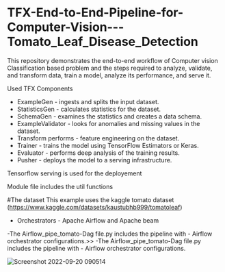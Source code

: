 # TFX-End-to-End-Pipeline-for-Computer-Vision---Tomato_Leaf_Disease_Detection
This repository demonstrates the end-to-end workflow of Computer vision Classification based problem and the steps required to analyze, validate, and transform data, train a model, analyze its performance, and serve it. 

Used TFX Components 
   - ExampleGen - ingests and splits the input dataset.
   - StatisticsGen - calculates statistics for the dataset.
   - SchemaGen - examines the statistics and creates a data schema.
   - ExampleValidator - looks for anomalies and missing values in the dataset.
   - Transform performs - feature engineering on the dataset.
   - Trainer - trains the model using TensorFlow Estimators or Keras.
   - Evaluator - performs deep analysis of the training results.
   - Pusher - deploys the model to a serving infrastructure.
  
Tensorflow serving is used for the deployement   

Module file includes the util functions  
  
#The dataset 
This example uses the kaggle tomato dataset (https://www.kaggle.com/datasets/kaustubhb999/tomatoleaf)
   
 - Orchestrators - Apache Airflow and Apache beam    

-The Airflow_pipe_tomato-Dag file.py includes the pipeline with - Airflow orchestrator configurations.>>
-The Airflow_pipe_tomato-Dag file.py includes the pipeline with - Airflow orchestrator configurations.
   
![Screenshot 2022-09-20 090514](https://user-images.githubusercontent.com/47025217/192094415-107d2a75-b2be-4b43-ad71-599dd80b6d5c.jpg)
